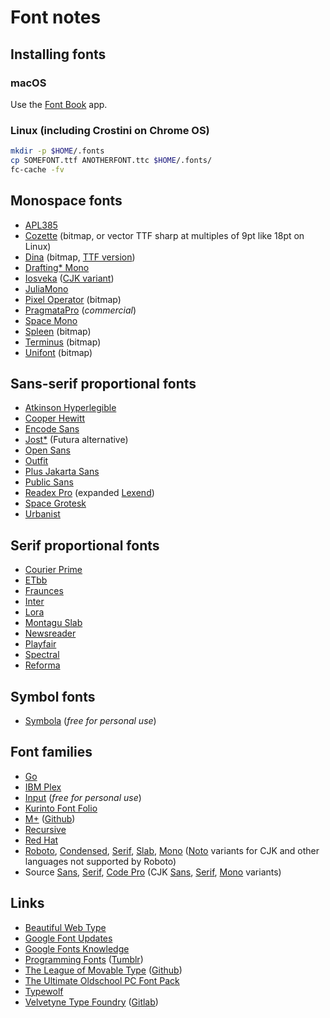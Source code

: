 # Font notes

## Installing fonts

### macOS

Use the [Font Book](https://support.apple.com/guide/font-book/welcome/mac) app.

### Linux (including Crostini on Chrome OS)

```sh
mkdir -p $HOME/.fonts
cp SOMEFONT.ttf ANOTHERFONT.ttc $HOME/.fonts/
fc-cache -fv
```

## Monospace fonts

- [APL385](https://www.apl385.com/fonts/)
- [Cozette](https://github.com/slavfox/Cozette) (bitmap,
  or vector TTF sharp at multiples of 9pt like 18pt on Linux)
- [Dina](https://www.dcmembers.com/jibsen/download/61/) (bitmap,
  [TTF version](https://github.com/zshoals/Dina-Font-TTF-Remastered))
- [Drafting* Mono](https://github.com/indestructible-type/Drafting)
- [Iosveka](https://github.com/be5invis/Iosevka)
  ([CJK variant](https://github.com/be5invis/Sarasa-Gothic))
- [JuliaMono](https://github.com/cormullion/juliamono)
- [Pixel Operator](https://notabug.org/HarvettFox96/ttf-pixeloperator)
  (bitmap)
- [PragmataPro](https://fsd.it/shop/fonts/pragmatapro/) (_commercial_)
- [Space Mono](https://github.com/googlefonts/spacemono)
- [Spleen](https://github.com/fcambus/spleen) (bitmap)
- [Terminus](http://terminus-font.sourceforge.net/) (bitmap)
- [Unifont](http://unifoundry.com/unifont/index.html) (bitmap)

## Sans-serif proportional fonts

- [Atkinson Hyperlegible](https://brailleinstitute.org/freefont)
- [Cooper Hewitt](https://www.cooperhewitt.org/open-source-at-cooper-hewitt/cooper-hewitt-the-typeface-by-chester-jenkins/)
- [Encode Sans](https://github.com/thundernixon/Encode-Sans)
- [Jost*](https://github.com/indestructible-type/Jost) (Futura
  alternative)
- [Open Sans](https://github.com/googlefonts/opensans)
- [Outfit](https://github.com/Outfitio/Outfit-Fonts)
- [Plus Jakarta Sans](https://github.com/tokotype/PlusJakartaSans)
- [Public Sans](https://public-sans.digital.gov/)
- [Readex Pro](https://github.com/ThomasJockin/readexpro) (expanded
  [Lexend](https://github.com/googlefonts/lexend))
- [Space Grotesk](https://github.com/floriankarsten/space-grotesk)
- [Urbanist](https://github.com/coreyhu/Urbanist)

## Serif proportional fonts

- [Courier Prime](https://quoteunquoteapps.com/courierprime/)
- [ETbb](https://ctan.org/pkg/etbb?lang=en)
- [Fraunces](https://github.com/undercasetype/Fraunces)
- [Inter](https://github.com/rsms/inter)
- [Lora](https://github.com/cyrealtype/Lora-Cyrillic)
- [Montagu Slab](https://github.com/floriankarsten/montagu-slab)
- [Newsreader](https://github.com/productiontype/Newsreader)
- [Playfair](https://github.com/clauseggers/Playfair)
- [Spectral](https://github.com/productiontype/spectral)
- [Reforma](https://pampatype.com/reforma)

## Symbol fonts
- [Symbola](https://dn-works.com/ufas/) (_free for personal use_)

## Font families

- [Go](https://go.dev/blog/go-fonts)
- [IBM Plex](https://github.com/IBM/plex)
- [Input](https://input.djr.com/) (_free for personal use_)
- [Kurinto Font Folio](https://www.kurinto.com/)
- [M+](https://mplusfonts.github.io/)
  ([Github](https://github.com/coz-m/MPLUS_FONTS))
- [Recursive](https://github.com/arrowtype/recursive)
- [Red Hat](https://github.com/RedHatOfficial/RedHatFont)
- [Roboto](https://fonts.google.com/specimen/Roboto),
  [Condensed](https://fonts.google.com/specimen/Roboto+Condensed),
  [Serif](https://fonts.google.com/specimen/Roboto+Serif),
  [Slab](https://fonts.google.com/specimen/Roboto+Slab),
  [Mono](https://fonts.google.com/specimen/Roboto+Mono)
  ([Noto](https://fonts.google.com/noto/fonts) variants for CJK and
  other languages not supported by Roboto)
- Source [Sans](https://github.com/adobe-fonts/source-sans),
  [Serif](https://github.com/adobe-fonts/source-serif),
  [Code Pro](https://github.com/adobe-fonts/source-code-pro) (CJK
  [Sans](https://github.com/adobe-fonts/source-han-sans),
  [Serif](https://github.com/adobe-fonts/source-han-serif),
  [Mono](https://github.com/adobe-fonts/source-han-mono) variants)

## Links

- [Beautiful Web Type](https://beautifulwebtype.com/)
- [Google Font Updates](https://twitter.com/googlefonts?lang=us)
- [Google Fonts Knowledge](https://fonts.google.com/knowledge)
- [Programming Fonts](https://www.programmingfonts.org/)
  ([Tumblr](https://programmingfonts.tumblr.com/))
- [The League of Movable Type](https://www.theleagueofmoveabletype.com/)
  ([Github](https://github.com/theleagueof))
- [The Ultimate Oldschool PC Font Pack](https://int10h.org/oldschool-pc-fonts/)
- [Typewolf](https://www.typewolf.com/)
- [Velvetyne Type Foundry](https://velvetyne.fr/)
  ([Gitlab](https://gitlab.com/velvetyne))
